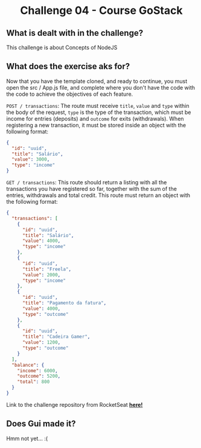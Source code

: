 <h1 align="center">
  Challenge 04 - Course GoStack
</h1>

## What is dealt with in the challenge?

This challenge is about Concepts of NodeJS

## What does the exercise aks for?

Now that you have the template cloned, and ready to continue, you must open the src / App.js file, and complete where you don't have the code with the code to achieve the objectives of each feature.

```POST / transactions```: The route must receive ```title```, ```value``` and ```type``` within the body of the request, ```type``` is the type of the transaction, which must be income for entries (deposits) and ```outcome``` for exits (withdrawals). When registering a new transaction, it must be stored inside an object with the following format:

```json
{
  "id": "uuid",
  "title": "Salário",
  "value": 3000,
  "type": "income"
}
```


```GET / transactions```: This route should return a listing with all the transactions you have registered so far, together with the sum of the entries, withdrawals and total credit. This route must return an object with the following format:

```json
{
  "transactions": [
    {
      "id": "uuid",
      "title": "Salário",
      "value": 4000,
      "type": "income"
    },
    {
      "id": "uuid",
      "title": "Freela",
      "value": 2000,
      "type": "income"
    },
    {
      "id": "uuid",
      "title": "Pagamento da fatura",
      "value": 4000,
      "type": "outcome"
    },
    {
      "id": "uuid",
      "title": "Cadeira Gamer",
      "value": 1200,
      "type": "outcome"
    }
  ],
  "balance": {
    "income": 6000,
    "outcome": 5200,
    "total": 800
  }
}
```

Link to the challenge repository from RocketSeat **[here!](https://github.com/rocketseat-education/gostack-template-fundamentos-node)**

## Does Gui made it?

Hmm not yet... :(

<!-- <img src="./assets/note.png">

<img src="./assets/requirements.png"> -->
